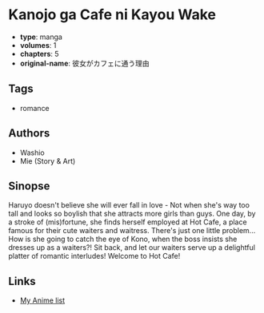 # Kanojo ga Cafe ni Kayou Wake

-   **type**: manga
-   **volumes**: 1
-   **chapters**: 5
-   **original-name**: 彼女がカフェに通う理由

## Tags

-   romance

## Authors

-   Washio
-   Mie (Story & Art)

## Sinopse

Haruyo doesn't believe she will ever fall in love - Not when she's way too tall and looks so boylish that she attracts more girls than guys. One day, by a stroke of (mis)fortune, she finds herself employed at Hot Cafe, a place famous for their cute waiters and waitress. There's just one little problem... How is she going to catch the eye of Kono, when the boss insists she dresses up as a waiters?! Sit back, and let our waiters serve up a delightful platter of romantic interludes! Welcome to Hot Cafe!

## Links

-   [My Anime list](https://myanimelist.net/manga/9929/Kanojo_ga_Cafe_ni_Kayou_Wake)
